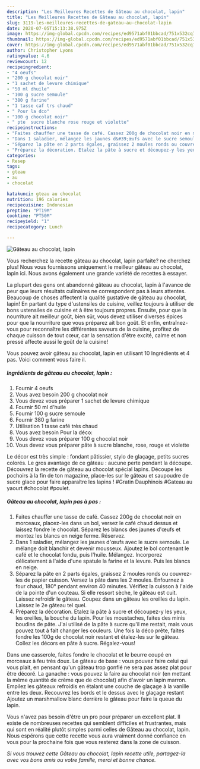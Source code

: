 ```yaml
---
description: "Les Meilleures Recettes de Gâteau au chocolat, lapin"
title: "Les Meilleures Recettes de Gâteau au chocolat, lapin"
slug: 3119-les-meilleures-recettes-de-gateau-au-chocolat-lapin
date: 2020-07-05T15:13:38.975Z
image: https://img-global.cpcdn.com/recipes/ed9571abf01bbcad/751x532cq70/gateau-au-chocolat-lapin-photo-principale-de-la-recette.jpg
thumbnail: https://img-global.cpcdn.com/recipes/ed9571abf01bbcad/751x532cq70/gateau-au-chocolat-lapin-photo-principale-de-la-recette.jpg
cover: https://img-global.cpcdn.com/recipes/ed9571abf01bbcad/751x532cq70/gateau-au-chocolat-lapin-photo-principale-de-la-recette.jpg
author: Christopher Lyons
ratingvalue: 4.6
reviewcount: 12
recipeingredient:
- "4 oeufs"
- "200 g chocolat noir"
- "1 sachet de levure chimique"
- "50 ml dhuile"
- "100 g sucre semoule"
- "380 g farine"
- "1 tasse caf trs chaud"
- " Pour la dco"
- "100 g chocolat noir"
- " pte  sucre blanche rose rouge et violette"
recipeinstructions:
- "Faites chauffer une tasse de café. Cassez 200g de chocolat noir en morceaux, placez-les dans un bol, versez le café chaud dessus et laissez fondre le chocolat. Séparez les blancs des jaunes d&#39;œufs et montez les blancs en neige ferme. Réservez."
- "Dans 1 saladier, mélangez les jaunes d&#39;œufs avec le sucre semoule. Le mélange doit blanchir et devenir mousseux. Ajoutez le bol contenant le café et le chocolat fondu, puis l&#39;huile. Mélangez. Incorporez délicatement à l&#39;aide d&#39;une spatule la farine et la levure. Puis les blancs en neige."
- "Séparez la pâte en 2 parts égales, graissez 2 moules ronds ou couvrez-les de papier cuisson. Versez la pâte dans les 2 moules. Enfournez à four chaud, 180° pendant environ 40 minutes. Vérifiez la cuisson à l&#39;aide de la pointe d&#39;un couteau. Si elle ressort sèche, le gâteau est cuit. Laissez refroidir le gâteau. Coupez dans un gâteau les oreilles du lapin. Laissez le 2e gâteau tel quel."
- "Préparez la décoration. Etalez la pâte à sucre et découpez-y les yeux, les oreilles, la bouche du lapin. Pour les moustaches, faites des minis boudins de pâte. J&#39;ai utilisé de la pâte à sucre qu&#39;il me restait, mais vous pouvez tout à fait changer les couleurs. Une fois la déco prête, faites fondre les 100g de chocolat noir restant et étalez-les sur le gâteau. Collez les décors en pâte à sucre. Régalez-vous!"
categories:
- Resep
tags:
- gteau
- au
- chocolat

katakunci: gteau au chocolat 
nutrition: 196 calories
recipecuisine: Indonesian
preptime: "PT19M"
cooktime: "PT50M"
recipeyield: "1"
recipecategory: Lunch

---
```



![Gâteau au chocolat, lapin](https://img-global.cpcdn.com/recipes/ed9571abf01bbcad/751x532cq70/gateau-au-chocolat-lapin-photo-principale-de-la-recette.jpg)

Vous recherchez la recette gâteau au chocolat, lapin parfaite? ne cherchez plus! Nous vous fournissons uniquement le meilleur gâteau au chocolat, lapin ici. Nous avons également une grande variété de recettes à essayer.

La plupart des gens ont abandonné gâteau au chocolat, lapin à l'avance de peur que leurs résultats culinaires ne correspondent pas à leurs attentes. Beaucoup de choses affectent la qualité gustative de gâteau au chocolat, lapin! En partant du type d'ustensiles de cuisine, veillez toujours à utiliser de bons ustensiles de cuisine et à être toujours propres. Ensuite, pour que la nourriture ait meilleur goût, bien sûr, vous devez utiliser diverses épices pour que la nourriture que vous préparez ait bon goût. Et enfin, entraînez-vous pour reconnaître les différentes saveurs de la cuisine, profitez de chaque cuisson de tout cœur, car la sensation d'être excité, calme et non pressé affecte aussi le goût de la cuisine!

<!--inarticleads1-->

Vous pouvez avoir gâteau au chocolat, lapin en utilisant 10 Ingrédients et 4 pas. Voici comment vous faire il.

##### Ingrédients de gâteau au chocolat, lapin :

1. Fournir 4 oeufs
1. Vous avez besoin 200 g chocolat noir
1. Vous devez vous préparer 1 sachet de levure chimique
1. Fournir 50 ml d&#39;huile
1. Fournir 100 g sucre semoule
1. Fournir 380 g farine
1. Utilisation 1 tasse café très chaud
1. Vous avez besoin  Pour la déco:
1. Vous devez vous préparer 100 g chocolat noir
1. Vous devez vous préparer  pâte à sucre blanche, rose, rouge et violette


Le décor est très simple : fondant pâtissier, stylo de glaçage, petits sucres colorés. Le gros avantage de ce gâteau : aucune perte pendant la découpe. Découvrez la recette de gâteau au chocolat spécial lapins. Découpe les pochoirs à la fin de ton magazine, place-les sur le gâteau et saupoudre de sucre glace pour faire apparaître les lapins ! #Gratin Dauphinois #Gateau au yaourt #chocolat #poulet. 

<!--inarticleads2-->

##### Gâteau au chocolat, lapin pas à pas :

1. Faites chauffer une tasse de café. Cassez 200g de chocolat noir en morceaux, placez-les dans un bol, versez le café chaud dessus et laissez fondre le chocolat. Séparez les blancs des jaunes d&#39;œufs et montez les blancs en neige ferme. Réservez.
1. Dans 1 saladier, mélangez les jaunes d&#39;œufs avec le sucre semoule. Le mélange doit blanchir et devenir mousseux. Ajoutez le bol contenant le café et le chocolat fondu, puis l&#39;huile. Mélangez. Incorporez délicatement à l&#39;aide d&#39;une spatule la farine et la levure. Puis les blancs en neige.
1. Séparez la pâte en 2 parts égales, graissez 2 moules ronds ou couvrez-les de papier cuisson. Versez la pâte dans les 2 moules. Enfournez à four chaud, 180° pendant environ 40 minutes. Vérifiez la cuisson à l&#39;aide de la pointe d&#39;un couteau. Si elle ressort sèche, le gâteau est cuit. Laissez refroidir le gâteau. Coupez dans un gâteau les oreilles du lapin. Laissez le 2e gâteau tel quel.
1. Préparez la décoration. Etalez la pâte à sucre et découpez-y les yeux, les oreilles, la bouche du lapin. Pour les moustaches, faites des minis boudins de pâte. J&#39;ai utilisé de la pâte à sucre qu&#39;il me restait, mais vous pouvez tout à fait changer les couleurs. Une fois la déco prête, faites fondre les 100g de chocolat noir restant et étalez-les sur le gâteau. Collez les décors en pâte à sucre. Régalez-vous!


Dans une casserole, faites fondre le chocolat et le beurre coupé en morceaux à feu très doux. Le gâteau de base : vous pouvez faire celui qui vous plait, en pensant qu&#39;un gâteau trop gonflé ne sera pas assez plat pour être décoré. La ganache : vous pouvez la faire au chocolat noir (en mettant la même quantité de crème que de chocolat) afin d&#39;avoir un lapin marron. Empilez les gâteaux refroidis en étalant une couche de glaçage à la vanille entre les deux. Recouvrez les bords et le dessus avec le glaçage restant Ajoutez un marshmallow blanc derrière le gâteau pour faire la queue du lapin. 

<!--inarticleads1-->

<p>
Vous n'avez pas besoin d'être un pro pour préparer un excellent plat. Il existe de nombreuses recettes qui semblent difficiles et frustrantes, mais qui sont en réalité plutôt simples parmi celles de Gâteau au chocolat, lapin. Nous espérons que cette recette vous aura vraiment donné confiance en vous pour la prochaine fois que vous resterez dans la zone de cuisson.
</p>

<p>
<i>Si vous trouvez cette Gâteau au chocolat, lapin recette utile, partagez-la avec vos bons amis ou votre famille, merci et bonne chance.</i>
</p>

